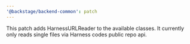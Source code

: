 ```yaml
---
'@backstage/backend-common': patch
---
```


This patch adds HarnessURLReader to the available classes. It currently only reads single files via Harness codes public repo api.
